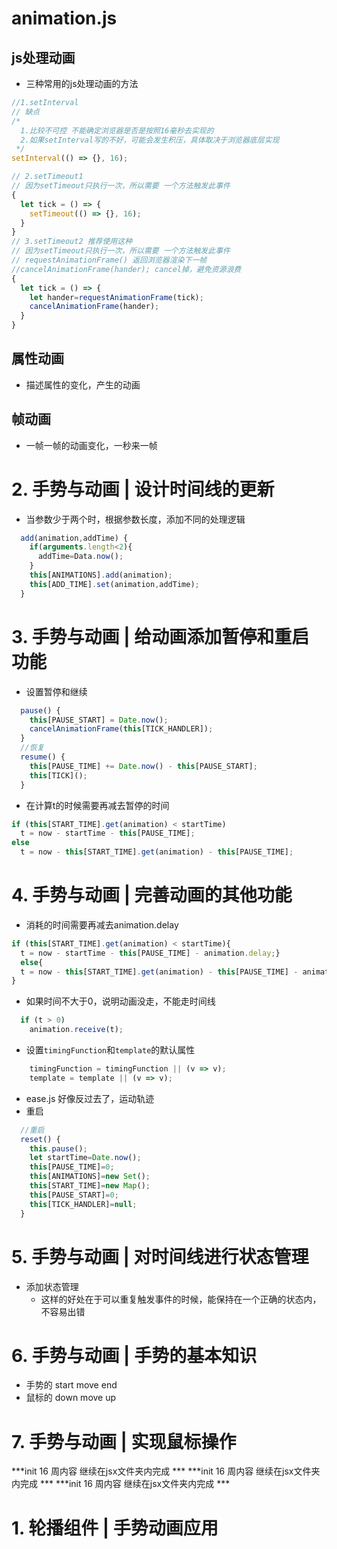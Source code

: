 # animation.js
## js处理动画
- 三种常用的js处理动画的方法
```js
//1.setInterval
// 缺点
/* 
  1.比较不可控 不能确定浏览器是否是按照16毫秒去实现的
  2.如果setInterval写的不好，可能会发生积压，具体取决于浏览器底层实现
 */
setInterval(() => {}, 16);

// 2.setTimeout1 
// 因为setTimeout只执行一次，所以需要 一个方法触发此事件
{
  let tick = () => {
    setTimeout(() => {}, 16);
  }
}
// 3.setTimeout2 推荐使用这种
// 因为setTimeout只执行一次，所以需要 一个方法触发此事件
// requestAnimationFrame() 返回浏览器渲染下一帧
//cancelAnimationFrame(hander); cancel掉，避免资源浪费
{
  let tick = () => {
    let hander=requestAnimationFrame(tick);
    cancelAnimationFrame(hander);
  }
}
```
## 属性动画
- 描述属性的变化，产生的动画
## 帧动画
- 一帧一帧的动画变化，一秒来一帧

# 2. 手势与动画 | 设计时间线的更新
- 当参数少于两个时，根据参数长度，添加不同的处理逻辑
```js
  add(animation,addTime) {
    if(arguments.length<2){
      addTime=Data.now();
    }
    this[ANIMATIONS].add(animation);
    this[ADD_TIME].set(animation,addTime);
  }
```
# 3. 手势与动画 | 给动画添加暂停和重启功能
- 设置暂停和继续
```js
  pause() {
    this[PAUSE_START] = Date.now();
    cancelAnimationFrame(this[TICK_HANDLER]);
  }
  //恢复
  resume() {
    this[PAUSE_TIME] += Date.now() - this[PAUSE_START];
    this[TICK]();
  }
```
  - 在计算t的时候需要再减去暂停的时间
```js
if (this[START_TIME].get(animation) < startTime)
  t = now - startTime - this[PAUSE_TIME];
else
  t = now - this[START_TIME].get(animation) - this[PAUSE_TIME];
```
# 4. 手势与动画 | 完善动画的其他功能
- 消耗的时间需要再减去animation.delay
```js
if (this[START_TIME].get(animation) < startTime){
  t = now - startTime - this[PAUSE_TIME] - animation.delay;}
  else{
  t = now - this[START_TIME].get(animation) - this[PAUSE_TIME] - animation.delay;
}
```
- 如果时间不大于0，说明动画没走，不能走时间线
```js
  if (t > 0)
    animation.receive(t);
```
- 设置`timingFunction`和`template`的默认属性
```js
    timingFunction = timingFunction || (v => v);
    template = template || (v => v);
```
- ease.js
好像反过去了，运动轨迹
- 重启
```js
  //重启
  reset() {
    this.pause();
    let startTime=Date.now();
    this[PAUSE_TIME]=0;
    this[ANIMATIONS]=new Set();
    this[START_TIME]=new Map();
    this[PAUSE_START]=0;
    this[TICK_HANDLER]=null;
  }
```
# 5. 手势与动画 | 对时间线进行状态管理
- 添加状态管理
  - 这样的好处在于可以重复触发事件的时候，能保持在一个正确的状态内，不容易出错
# 6. 手势与动画 | 手势的基本知识
- 手势的 start move end
- 鼠标的 down move up
# 7. 手势与动画 | 实现鼠标操作


















***init 16 周内容 继续在jsx文件夹内完成 ***
***init 16 周内容 继续在jsx文件夹内完成 ***
***init 16 周内容 继续在jsx文件夹内完成 ***












# 1. 轮播组件 | 手势动画应用
